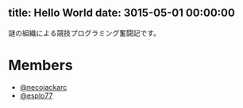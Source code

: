 title: Hello World
date: 3015-05-01 00:00:00
---

謎の組織による競技プログラミング奮闘記です。

# Members 
- [@necojackarc](https://twitter.com/necojackarc)
- [@esplo77](https://twitter.com/esplo77)
